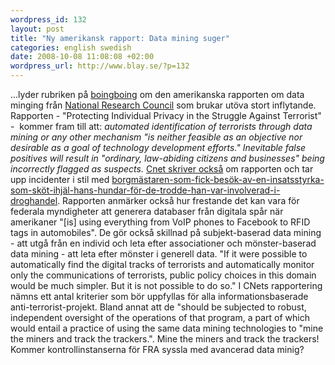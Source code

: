 ```yaml
--- 
wordpress_id: 132 
layout: post
title: "Ny amerikansk rapport: Data mining suger" 
categories: english swedish 
date: 2008-10-08 11:08:08 +02:00 
wordpress_url: http://www.blay.se/?p=132 
---
```


...lyder rubriken på [boingboing](http://www.boingboing.net/2008/10/07/datamining-sucks-off.html) om den amerikanska rapporten om data minging från [National Research Council](http://sites.nationalacademies.org/nrc/index.htm) som brukar utöva stort inflytande. Rapporten - "Protecting Individual Privacy in the Struggle Against Terrorist" -  kommer fram till att: *automated identification of terrorists through data mining or any other mechanism "is neither feasible as an objective nor desirable as a goal of technology development efforts." Inevitable false positives will result in "ordinary, law-abiding citizens and businesses" being incorrectly flagged as suspects.* [Cnet skriver också](http://news.cnet.com/8301-13578_3-10059987-38.html?part=rss&subj=news&tag=2547-1_3-0-20) om rapporten och tar upp incidenter i stil med [borgmästaren-som-fick-besök-av-en-insatsstyrka-som-sköt-ihjäl-hans-hundar-för-de-trodde-han-var-involverad-i-droghandel](http://www.reason.com/blog/show/127848.html). Rapporten anmärker också hur frestande det kan vara för federala myndigheter att generera databaser från digitala spår när amerikaner "[is] using everything from VoIP phones to Facebook to RFID tags in automobiles". De gör också skillnad på subjekt-baserad data mining - att utgå från en individ och leta efter associationer och mönster-baserad data mining - att leta efter mönster i generell data. "If it were possible to automatically find the digital tracks of terrorists and automatically monitor only the communications of terrorists, public policy choices in this domain would be much simpler. But it is not possible to do so." I CNets rapportering nämns ett antal kriterier som bör uppfyllas för alla informationsbaserade anti-terrorist-projekt. Bland annat att de "should be subjected to robust, independent oversight of the operations of that program, a part of which would entail a practice of using the same data mining technologies to "mine the miners and track the trackers.". Mine the miners and track the trackers! Kommer kontrollinstanserna för FRA syssla med avancerad data minig? 
